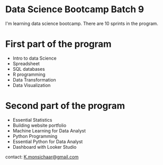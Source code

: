 # Data Science Bootcamp Batch 9

I'm learning data science bootcamp. There are 10 sprints in the program.

# First part of the program
- Intro to data Science
- Spreadsheet
- SQL databases
- R programming
- Data Transformation
- Data Visualization

# Second part of the program
- Essential Statistics
- Building website portfolio
- Machine Learning for Data Analyst
- Python Programming
- Essential Python for Data Analyst
- Dashboard with Looker Studio

contact: K.monsichaar@gmail.com

